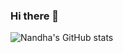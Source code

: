 ### Hi there 👋
![Nandha's GitHub stats](https://github-readme-stats.vercel.app/api?username=anuraghazra&theme=react&show_icons=true)
<!--
**nandhakrishnaboddu/nandhakrishnaboddu** is a ✨ _special_ ✨ repository because its `README.md` (this file) appears on your GitHub profile.

Here are some ideas to get you started:

- 🔭 I’m currently working on ...
- 🌱 I’m currently learning ...
- 👯 I’m looking to collaborate on ...
- 🤔 I’m looking for help with ...
- 💬 Ask me about ...
- 📫 How to reach me: ...
- 😄 Pronouns: ...
- ⚡ Fun fact: ...
-->
